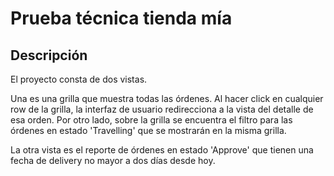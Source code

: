 # Prueba técnica tienda mía

## Descripción

El proyecto consta de dos vistas.

Una es una grilla que muestra todas las órdenes.
Al hacer click en cualquier row de la grilla, la interfaz de usuario redirecciona a la vista del detalle de esa orden.
Por otro lado, sobre la grilla se encuentra el filtro para las órdenes en estado 'Travelling' que se mostrarán en la misma grilla.

La otra vista es el reporte de órdenes en estado 'Approve' que tienen una fecha de delivery no mayor a dos días desde hoy.